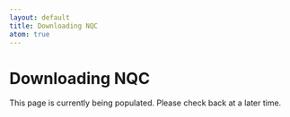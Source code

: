 ```yaml
---
layout: default
title: Downloading NQC
atom: true
---
```


# Downloading NQC

<div class="warning" markdown="1">
This page is currently being populated. Please check back at a later time.
</div>